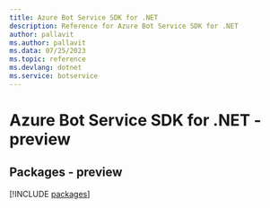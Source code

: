 ```yaml
---
title: Azure Bot Service SDK for .NET
description: Reference for Azure Bot Service SDK for .NET
author: pallavit
ms.author: pallavit
ms.data: 07/25/2023
ms.topic: reference
ms.devlang: dotnet
ms.service: botservice
---
```

# Azure Bot Service SDK for .NET - preview
## Packages - preview
[!INCLUDE [packages](bot-service-index.md)]
